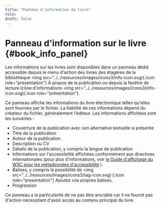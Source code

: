 ```yaml
---
title: "Panneau d'information du livre"
role: 
draft: false
---
```


# Panneau d'information sur le livre {#book_info_panel}

Les informations sur les livres sont disponibles dans un panneau dédié accessible depuis le menu d'action des livres des étagères de la bibliothèque  <img src="../../resources/images/icons3/info-icon.svg){.icon role="presentation"} <span class="ui_button">À propos de la publication</span> ou depuis la fenêtre de lecture Icône d'informations <img src="../../resources/images/icons3/info-icon.svg){.icon role="présentation"}.

Ce panneau affiche les informations du livre électronique telles qu'elles sont fournies par le fichier. La fiabilité de ces informations dépend du créateur du fichier, généralement l'éditeur. Les informations affichées sont les suivantes :

- Couverture de la publication avec son alternative textuelle si présente
- Titre de la publication
- Auteur de la publication
- Description ou CV
- Détails de la publication, y compris la langue de publication
- Informations sur l'accessibilité affichées conformément aux directives internationales (pour plus d'informations, voir [le Guide d'affichage du W3C pour les métadonnées d'accessibilité](https://w3c.github.io/publ-a11y/UX-Guide-Metadata/draft/principles/?updated) ).
- Balises, y compris la possibilité de  <img src="../../resources/images/icons3/tag-icon.svg) {.icon role="presentation"} <span class="ui_button">Ajoutez</span> vos propres balises.
- Progression

Ce panneau a la particularité de ne pas être ancrable car il ne fournit pas d'action nécessitant d'avoir accès au contenu principal du livre. 
